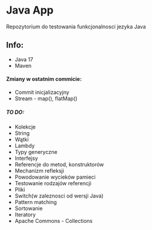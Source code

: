 # Java App 
Repozytorium do testowania funkcjonalnosci jezyka Java
## Info:
- Java 17
- Maven
#### Zmiany w ostatnim commicie:
- Commit inicjalizacyjny
- Stream - map(), flatMap()
##### TO DO:
- Kolekcje
- String
- Wątki
- Lambdy
- Typy generyczne
- Interfejsy
- Referencje do metod, konstruktorów
- Mechanizm refleksji
- Powodowanie wycieków pamieci
- Testowanie rodzajów referencji
- Pliki
- Switch(w zaleznosci od wersji Java) 
- Pattern matching
- Sortowanie
- Iteratory
- Apache Commons - Collections